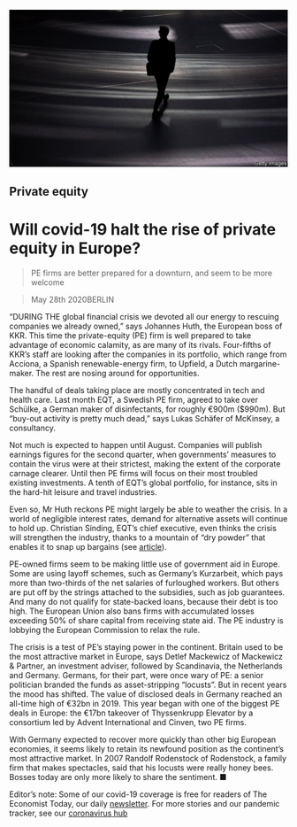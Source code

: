 ![](./images/20200530_FNP504.jpg)

## Private equity

# Will covid-19 halt the rise of private equity in Europe?

> PE firms are better prepared for a downturn, and seem to be more welcome

> May 28th 2020BERLIN

“DURING THE global financial crisis we devoted all our energy to rescuing companies we already owned,” says Johannes Huth, the European boss of KKR. This time the private-equity (PE) firm is well prepared to take advantage of economic calamity, as are many of its rivals. Four-fifths of KKR’s staff are looking after the companies in its portfolio, which range from Acciona, a Spanish renewable-energy firm, to Upfield, a Dutch margarine-maker. The rest are nosing around for opportunities.

The handful of deals taking place are mostly concentrated in tech and health care. Last month EQT, a Swedish PE firm, agreed to take over Schülke, a German maker of disinfectants, for roughly €900m ($990m). But “buy-out activity is pretty much dead,” says Lukas Schäfer of McKinsey, a consultancy.

Not much is expected to happen until August. Companies will publish earnings figures for the second quarter, when governments’ measures to contain the virus were at their strictest, making the extent of the corporate carnage clearer. Until then PE firms will focus on their most troubled existing investments. A tenth of EQT’s global portfolio, for instance, sits in the hard-hit leisure and travel industries.

Even so, Mr Huth reckons PE might largely be able to weather the crisis. In a world of negligible interest rates, demand for alternative assets will continue to hold up. Christian Sinding, EQT’s chief executive, even thinks the crisis will strengthen the industry, thanks to a mountain of “dry powder” that enables it to snap up bargains (see [article](https://www.economist.com//finance-and-economics/2020/05/30/can-private-equity-firms-turn-a-crisis-into-an-opportunity)).

PE-owned firms seem to be making little use of government aid in Europe. Some are using layoff schemes, such as Germany’s Kurzarbeit, which pays more than two-thirds of the net salaries of furloughed workers. But others are put off by the strings attached to the subsidies, such as job guarantees. And many do not qualify for state-backed loans, because their debt is too high. The European Union also bans firms with accumulated losses exceeding 50% of share capital from receiving state aid. The PE industry is lobbying the European Commission to relax the rule.

The crisis is a test of PE’s staying power in the continent. Britain used to be the most attractive market in Europe, says Detlef Mackewicz of Mackewicz & Partner, an investment adviser, followed by Scandinavia, the Netherlands and Germany. Germans, for their part, were once wary of PE: a senior politician branded the funds as asset-stripping “locusts”. But in recent years the mood has shifted. The value of disclosed deals in Germany reached an all-time high of €32bn in 2019. This year began with one of the biggest PE deals in Europe: the €17bn takeover of Thyssenkrupp Elevator by a consortium led by Advent International and Cinven, two PE firms.

With Germany expected to recover more quickly than other big European economies, it seems likely to retain its newfound position as the continent’s most attractive market. In 2007 Randolf Rodenstock of Rodenstock, a family firm that makes spectacles, said that his locusts were really honey bees. Bosses today are only more likely to share the sentiment. ■

Editor’s note: Some of our covid-19 coverage is free for readers of The Economist Today, our daily [newsletter](https://www.economist.com/https://my.economist.com/user#newsletter). For more stories and our pandemic tracker, see our [coronavirus hub](https://www.economist.com//news/2020/03/11/the-economists-coverage-of-the-coronavirus)